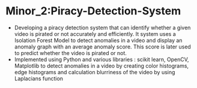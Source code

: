 # Minor_2:Piracy-Detection-System
-	Developing a piracy detection system that can identify whether a given video is pirated or not accurately and efficiently. It system uses a Isolation Forest Model to detect anomalies in a video and display an anomaly graph with an average anomaly score. This score is later used to predict whether the video is pirated or not.
-	Implemented using Python and various libraries : scikit learn, OpenCV, Matplotlib to detect anomalies in a video by creating color histograms, edge histograms and calculation blurriness of the video by using Laplacians function
